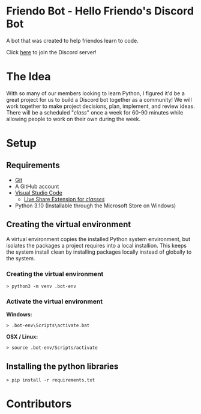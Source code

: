 # Friendo Bot - Hello Friendo's Discord Bot

A bot that was created to help friendos learn to code.

Click [here](https://discord.gg/3DTtWMZHU4) to join the Discord server!

# The Idea

With so many of our members looking to learn Python, I figured it'd be a great project for us to build a Discord bot together as a community! We will work together to make project decisions, plan, implement, and review ideas. There will be a scheduled "*class*" once a week for 60-90 minutes while allowing people to work on their own during the week.

# Setup

## Requirements

* [Git](https://git-scm.com/downloads)
* A GitHub account
* [Visual Studio Code](https://code.visualstudio.com/download)
    * [Live Share Extension for *classes*](https://marketplace.visualstudio.com/items?itemName=MS-vsliveshare.vsliveshare)
* Python 3.10 (Installable through the Microsoft Store on Windows)

## Creating the virtual environment

A virtual environment copies the installed Python system environment, but isolates the packages a project requires into a local installion. This keeps the system install clean by installing packages locally instead of globally to the system.

### Creating the virtual environment

`> python3 -m venv .bot-env`


### Activate the virtual environment

**Windows:**

`> .bot-env\Scripts\activate.bat`

**OSX / Linux:**

`> source .bot-env/Scripts/activate`

## Installing the python libraries

`> pip install -r requirements.txt`

# Contributors

